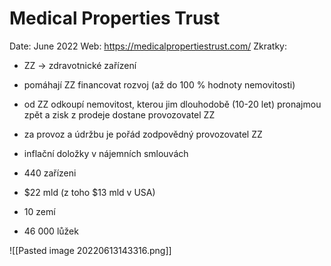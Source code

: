 # Medical Properties Trust
Date: June 2022
Web: https://medicalpropertiestrust.com/
Zkratky:
- ZZ -> zdravotnické zařízení

- pomáhají ZZ financovat rozvoj (až do 100 % hodnoty nemovitosti)
- od ZZ odkoupí nemovitost, kterou jim dlouhodobě (10-20 let) pronajmou zpět a zisk z prodeje dostane provozovatel ZZ
- za provoz a údržbu je pořád zodpovědný provozovatel ZZ
- inflační doložky v nájemních smlouvách

- 440 zařízeni
- $22 mld (z toho $13 mld v USA)
- 10 zemí
- 46 000 lůžek

![[Pasted image 20220613143316.png]]
